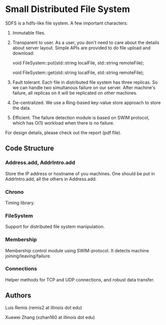 Small Distributed File System
======================
SDFS is a hdfs-like file system. A few important characters: 

1. Immutable files. 

2. Transparent to user. As a user, you don't need to care about the details about server layout. Simple APIs are provided to do file upload and download: 

	void FileSystem::put(std::string localFile, std::string remoteFile);

	void FileSystem::get(std::string localFile, std::string remoteFile);

3. Fault tolerant. Each file in distributed file system has three replicas. So we can handle two simultanous failure on our server. After machine's failure, all replicas on it will be replicated on other machines. 

4. De-centralized. We use a Ring-based key-value store approach to store the data. 

5. Efficient. The failure detection module is based on SWIM protocol, which has O(1) workload when there is no failure. 

For design details, please check out the report (pdf file). 

Code Structure
--------------
### Address.add, AddrIntro.add
Store the IP address or hostname of you machines. One should be put in AddrIntro.add, all the others in Address.add.

### Chrono
Timing library. 

### FileSystem
Support for distributed file system manipulation. 

### Membership
Membership control module using SWIM-protocol. It detects machine joining/leaving/failure. 

### Connections
Helper methods for TCP and UDP connections, and robust data transfer. 

Authors
--------------
Luis Remis (remis2 at illinois dot edu)

Xuewei Zhang (xzhan160 at illinois dot edu)
